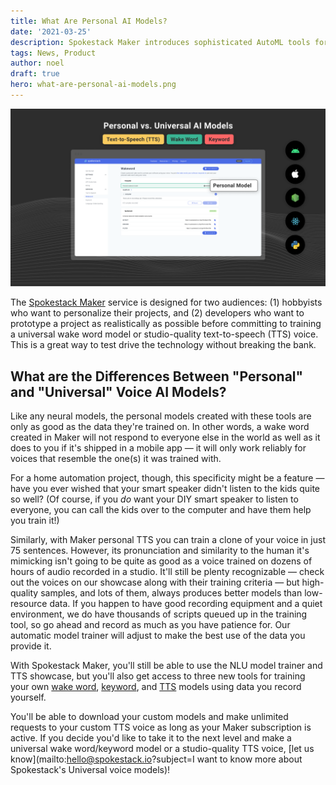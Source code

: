 ```yaml
---
title: What Are Personal AI Models?
date: '2021-03-25'
description: Spokestack Maker introduces sophisticated AutoML tools for creating personal AI models. What are they, and how should they be used?
tags: News, Product
author: noel
draft: true
hero: what-are-personal-ai-models.png
---
```


![What are Personal AI Models?](what-are-personal-ai-models.png)

The [Spokestack Maker](/account/settings#billing) service is designed for two audiences: (1) hobbyists who want to personalize their projects, and (2) developers who want to prototype a project as realistically as possible before committing to training a universal wake word model or studio-quality text-to-speech (TTS) voice. This is a great way to test drive the technology without breaking the bank.

## What are the Differences Between "Personal" and "Universal" Voice AI Models?

Like any neural models, the personal models created with these tools are only as good as the data they're trained on. In other words, a wake word created in Maker will not respond to everyone else in the world as well as it does to you if it's shipped in a mobile app — it will only work reliably for voices that resemble the one(s) it was trained with.

For a home automation project, though, this specificity might be a feature — have you ever wished that your smart speaker didn't listen to the kids quite so well? (Of course, if you _do_ want your DIY smart speaker to listen to everyone, you can call the kids over to the computer and have them help you train it!)

Similarly, with Maker personal TTS you can train a clone of your voice in just 75 sentences. However, its pronunciation and similarity to the human it's mimicking isn't going to be quite as good as a voice trained on dozens of hours of audio recorded in a studio. It'll still be plenty recognizable — check out the voices on our showcase along with their training criteria — but high-quality samples, and lots of them, always produces better models than low-resource data. If you happen to have good recording equipment and a quiet environment, we do have thousands of scripts queued up in the training tool, so go ahead and record as much as you have patience for. Our automatic model trainer will adjust to make the best use of the data you provide it.

With Spokestack Maker, you'll still be able to use the NLU model trainer and TTS showcase, but you'll also get access to three new tools for training your own [wake word](/docs/concepts/wakeword), [keyword](/docs/concepts/keyword), and [TTS](/docs/concepts/tts) models using data you record yourself.

You'll be able to download your custom models and make unlimited requests to your custom TTS voice as long as your Maker subscription is active. If you decide you'd like to take it to the next level and make a universal wake word/keyword model or a studio-quality TTS voice, [let us know](mailto:hello@spokestack.io?subject=I want to know more about Spokestack's Universal voice models)!
